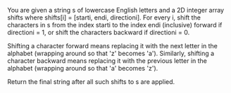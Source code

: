 You are given a string s of lowercase English letters and a 2D integer array shifts where shifts[i] = [starti, endi, directioni]. 
For every i, shift the characters in s from the index starti to the index endi (inclusive) forward if directioni = 1, or shift the 
characters backward if directioni = 0.

Shifting a character forward means replacing it with the next letter in the alphabet (wrapping around so that 'z' becomes 'a'). 
Similarly, shifting a character backward means replacing it with the previous letter in the alphabet (wrapping around so that 'a' becomes 'z').

Return the final string after all such shifts to s are applied.
